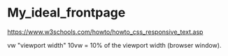 # My_ideal_frontpage

https://www.w3schools.com/howto/howto_css_responsive_text.asp

  vw "viewport width" 10vw = 10% of the viewport width (browser window). 
  

